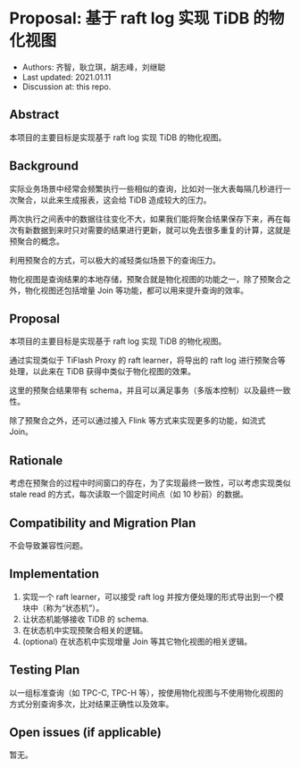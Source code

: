 <!--
This is a template for TiDB's change proposal process, documented [here](./README.md).
-->

# Proposal: 基于 raft log 实现 TiDB 的物化视图

- Authors:     齐智，耿立琪，胡志峰，刘继聪<!-- Author Name, Co-Author Name, with the link(s) of the GitHub profile page -->
- Last updated:  2021.01.11<!-- Date -->
- Discussion at: this repo.

## Abstract

本项目的主要目标是实现基于 raft log 实现 TiDB 的物化视图。

<!--
A short summary of the proposal:
- What is the issue that the proposal aims to solve?
- What needs to be done in this proposal?
- What is the impact of this proposal?
-->

## Background

实际业务场景中经常会频繁执行一些相似的查询，比如对一张大表每隔几秒进行一次聚合，以此来生成报表，这会给 TiDB 造成较大的压力。

两次执行之间表中的数据往往变化不大，如果我们能将聚合结果保存下来，再在每次有新数据到来时只对需要的结果进行更新，就可以免去很多重复的计算，这就是预聚合的概念。

利用预聚合的方式，可以极大的减轻类似场景下的查询压力。

物化视图是查询结果的本地存储，预聚合就是物化视图的功能之一，除了预聚合之外，物化视图还包括增量 Join 等功能，都可以用来提升查询的效率。

<!--
An introduction of the necessary background and the problem being solved by the proposed change:
- The drawback of the current feature and the corresponding use case
- The expected outcome of this proposal.
-->

## Proposal

本项目的主要目标是实现基于 raft log 实现 TiDB 的物化视图。

通过实现类似于 TiFlash Proxy 的 raft learner，将导出的 raft log 进行预聚合等处理，以此来在 TiDB 获得中类似于物化视图的效果。

这里的预聚合结果带有 schema，并且可以满足事务（多版本控制）以及最终一致性。

除了预聚合之外，还可以通过接入 Flink 等方式来实现更多的功能，如流式 Join。


<!--
A precise statement of the proposed change:
- The new named concepts and a set of metrics to be collected in this proposal (if applicable)
- The overview of the design.
- How it works?
- What needs to be changed to implement this design?
- What may be positively influenced by the proposed change?
- What may be negatively impacted by the proposed change?
-->

## Rationale

考虑在预聚合的过程中时间窗口的存在，为了实现最终一致性，可以考虑实现类似 stale read 的方式，每次读取一个固定时间点（如 10 秒前）的数据。

<!--
A discussion of alternate approaches and the trade-offs, advantages, and disadvantages of the specified approach:
- How other systems solve the same issue?
- What other designs have been considered and what are their disadvantages?
- What is the advantage of this design compared with other designs?
- What is the disadvantage of this design?
- What is the impact of not doing this?
-->

## Compatibility and Migration Plan

不会导致兼容性问题。
<!--
A discussion of the change with regard to the compatibility issues:
- Does this proposal make TiDB not compatible with the old versions?
- Does this proposal make TiDB not compatible with TiDB tools?
    + [BR](https://github.com/pingcap/br)
    + [DM](https://github.com/pingcap/dm)
    + [Dumpling](https://github.com/pingcap/dumpling)
    + [TiCDC](https://github.com/pingcap/ticdc)
    + [TiDB Binlog](https://github.com/pingcap/tidb-binlog)
    + [TiDB Lightning](https://github.com/pingcap/tidb-lightning)
- If the existing behavior will be changed, how will we phase out the older behavior?
- Does this proposal make TiDB more compatible with MySQL?
- What is the impact(if any) on the data migration:
    + from MySQL to TiDB
    + from TiDB to MySQL
    + from old TiDB cluster to new TiDB cluster
-->

## Implementation

1. 实现一个 raft learner，可以接受 raft log 并按方便处理的形式导出到一个模块中（称为“状态机”）。
2. 让状态机能够接收 TiDB 的 schema.
3. 在状态机中实现预聚合相关的逻辑。
4. (optional) 在状态机中实现增量 Join 等其它物化视图的相关逻辑。

<!--
A detailed description for each step in the implementation:
- Does any former steps block this step?
- Who will do it?
- When to do it?
- How long it takes to accomplish it?
-->

## Testing Plan

以一组标准查询（如 TPC-C, TPC-H 等），按使用物化视图与不使用物化视图的方式分别查询多次，比对结果正确性以及效率。

<!--
A brief description on how the implementation will be tested. Both integration test and unit test should consider the following things:
- How to ensure that the implementation works as expected?
- How will we know nothing broke?
-->

## Open issues (if applicable)

暂无。

<!--
A discussion of issues relating to this proposal for which the author does not know the solution. This section may be omitted if there are none.
-->
